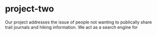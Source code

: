 # project-two

Our project addresses the issue of people not wanting to publically share trail journals and hiking information.  We act as a search engine for 
